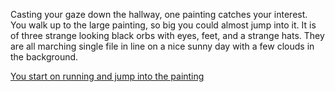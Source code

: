 Casting your gaze down the hallway, one painting catches your interest. 
You walk up to the large painting, so big you could almost jump into it. 
It is of three strange looking black orbs with eyes, feet, and a strange hats. 
They are all marching single file in line on a nice sunny day with a few clouds in the background.

[You start on running and jump into the painting](Another_World/another_world.md)
